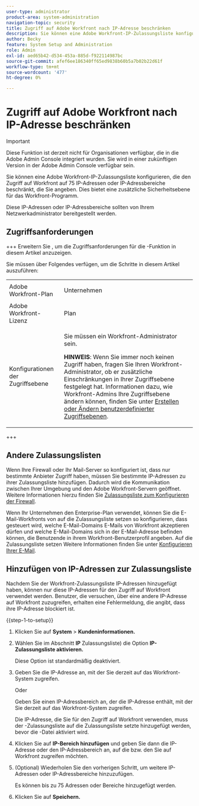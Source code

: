 ```yaml
---
user-type: administrator
product-area: system-administration
navigation-topic: security
title: Zugriff auf Adobe Workfront nach IP-Adresse beschränken
description: Sie können eine Adobe Workfront-IP-Zulassungsliste konfigurieren, die den Zugriff auf Workfront auf 75 IP-Adressen oder IP-Adressbereiche beschränkt, die Sie angeben. Dies bietet eine zusätzliche Sicherheitsebene für das Workfront-Programm.
author: Becky
feature: System Setup and Administration
role: Admin
exl-id: aed65b42-d534-453a-885d-f922114987bc
source-git-commit: afef6ee186340ff65ed9838b60b5a7b02b22d61f
workflow-type: tm+mt
source-wordcount: '477'
ht-degree: 0%

---
```


# Zugriff auf Adobe Workfront nach IP-Adresse beschränken

>[!IMPORTANT]
>
>Diese Funktion ist derzeit nicht für Organisationen verfügbar, die in die Adobe Admin Console integriert wurden. Sie wird in einer zukünftigen Version in der Adobe Admin Console verfügbar sein.

Sie können eine Adobe Workfront-IP-Zulassungsliste konfigurieren, die den Zugriff auf Workfront auf 75 IP-Adressen oder IP-Adressbereiche beschränkt, die Sie angeben. Dies bietet eine zusätzliche Sicherheitsebene für das Workfront-Programm.

Diese IP-Adressen oder IP-Adressbereiche sollten von Ihrem Netzwerkadministrator bereitgestellt werden.

## Zugriffsanforderungen

+++ Erweitern Sie , um die Zugriffsanforderungen für die -Funktion in diesem Artikel anzuzeigen.

Sie müssen über Folgendes verfügen, um die Schritte in diesem Artikel auszuführen:

<table style="table-layout:auto"> 
 <col> 
 <col> 
 <tbody> 
  <tr> 
   <td role="rowheader">Adobe Workfront-Plan</td> 
   <td> <p>Unternehmen</p> </td> 
  </tr> 
  <tr> 
   <td role="rowheader">Adobe Workfront-Lizenz</td> 
   <td>Plan</td> 
  </tr> 
  <tr> 
   <td role="rowheader">Konfigurationen der Zugriffsebene</td> 
   <td> <p>Sie müssen ein Workfront-Administrator sein.</p> <p><b>HINWEIS</b>: Wenn Sie immer noch keinen Zugriff haben, fragen Sie Ihren Workfront-Administrator, ob er zusätzliche Einschränkungen in Ihrer Zugriffsebene festgelegt hat. Informationen dazu, wie Workfront-Admins Ihre Zugriffsebene ändern können, finden Sie unter <a href="../../../administration-and-setup/add-users/configure-and-grant-access/create-modify-access-levels.md" class="MCXref xref">Erstellen oder Ändern benutzerdefinierter Zugriffsebenen</a>.</p> </td> 
  </tr> 
 </tbody> 
</table>

+++

## Andere Zulassungslisten

Wenn Ihre Firewall oder Ihr Mail-Server so konfiguriert ist, dass nur bestimmte Anbieter Zugriff haben, müssen Sie bestimmte IP-Adressen zu ihrer Zulassungsliste hinzufügen. Dadurch wird die Kommunikation zwischen Ihrer Umgebung und den Adobe Workfront-Servern geöffnet. Weitere Informationen hierzu finden Sie [Zulassungsliste zum Konfigurieren der Firewall](../../../administration-and-setup/get-started-wf-administration/configure-your-firewall.md).

Wenn Ihr Unternehmen den Enterprise-Plan verwendet, können Sie die E-Mail-Workfronts von auf die Zulassungsliste setzen so konfigurieren, dass gesteuert wird, welche E-Mail-Domains E-Mails von Workfront akzeptieren dürfen und welche E-Mail-Domains sich in der E-Mail-Adresse befinden können, die Benutzende in ihrem Workfront-Benutzerprofil angeben. Auf die Zulassungsliste setzen Weitere Informationen finden Sie unter [Konfigurieren Ihrer E-Mail](../../../administration-and-setup/get-started-wf-administration/configure-your-email-allowlist.md).

## Hinzufügen von IP-Adressen zur Zulassungsliste

Nachdem Sie der Workfront-Zulassungsliste IP-Adressen hinzugefügt haben, können nur diese IP-Adressen für den Zugriff auf Workfront verwendet werden. Benutzer, die versuchen, über eine andere IP-Adresse auf Workfront zuzugreifen, erhalten eine Fehlermeldung, die angibt, dass ihre IP-Adresse blockiert ist.

{{step-1-to-setup}}

1. Klicken Sie auf **System** > **Kundeninformationen.**

1. Wählen Sie im Abschnitt **IP** Zulassungsliste) die Option **IP-Zulassungsliste aktivieren.**

   Diese Option ist standardmäßig deaktiviert.

1. Geben Sie die IP-Adresse an, mit der Sie derzeit auf das Workfront-System zugreifen.

   Oder

   Geben Sie einen IP-Adressbereich an, der die IP-Adresse enthält, mit der Sie derzeit auf das Workfront-System zugreifen.

   Die IP-Adresse, die Sie für den Zugriff auf Workfront verwenden, muss der -Zulassungsliste auf die Zulassungsliste setzte hinzugefügt werden, bevor die -Datei aktiviert wird.

1. Klicken Sie auf **IP-Bereich hinzufügen** und geben Sie dann die IP-Adresse oder den IP-Adressbereich an, auf die bzw. den Sie auf Workfront zugreifen möchten.
1. (Optional) Wiederholen Sie den vorherigen Schritt, um weitere IP-Adressen oder IP-Adressbereiche hinzuzufügen.

   Es können bis zu 75 Adressen oder Bereiche hinzugefügt werden.

1. Klicken Sie auf **Speichern.**
